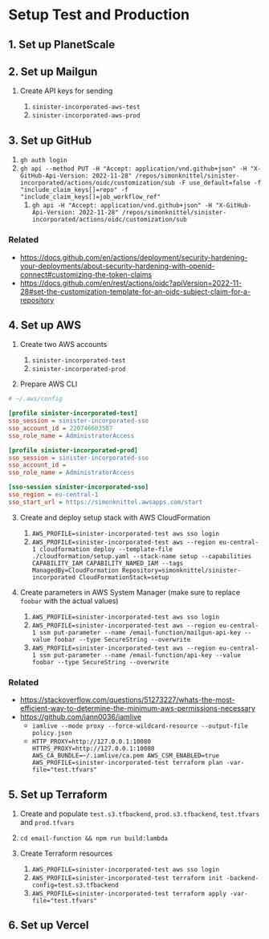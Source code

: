 # Setup Test and Production

## 1. Set up PlanetScale

## 2. Set up Mailgun

1. Create API keys for sending

   1. `sinister-incorporated-aws-test`
   2. `sinister-incorporated-aws-prod`

## 3. Set up GitHub

1. `gh auth login`
2. `gh api --method PUT -H "Accept: application/vnd.github+json" -H "X-GitHub-Api-Version: 2022-11-28" /repos/simonknittel/sinister-incorporated/actions/oidc/customization/sub -F use_default=false -f "include_claim_keys[]=repo" -f "include_claim_keys[]=job_workflow_ref"`
   1. `gh api -H "Accept: application/vnd.github+json" -H "X-GitHub-Api-Version: 2022-11-28" /repos/simonknittel/sinister-incorporated/actions/oidc/customization/sub`

### Related

- https://docs.github.com/en/actions/deployment/security-hardening-your-deployments/about-security-hardening-with-openid-connect#customizing-the-token-claims
- https://docs.github.com/en/rest/actions/oidc?apiVersion=2022-11-28#set-the-customization-template-for-an-oidc-subject-claim-for-a-repository

## 4. Set up AWS

1. Create two AWS accounts

   1. `sinister-incorporated-test`
   2. `sinister-incorporated-prod`

2. Prepare AWS CLI

```ini
# ~/.aws/config

[profile sinister-incorporated-test]
sso_session = sinister-incorporated-sso
sso_account_id = 220746603587
sso_role_name = AdministratorAccess

[profile sinister-incorporated-prod]
sso_session = sinister-incorporated-sso
sso_account_id =
sso_role_name = AdministratorAccess

[sso-session sinister-incorporated-sso]
sso_region = eu-central-1
sso_start_url = https://simonknittel.awsapps.com/start
```

3. Create and deploy setup stack with AWS CloudFormation

   1. `AWS_PROFILE=sinister-incorporated-test aws sso login`
   2. `AWS_PROFILE=sinister-incorporated-test aws --region eu-central-1 cloudformation deploy --template-file ./cloudformation/setup.yaml --stack-name setup --capabilities CAPABILITY_IAM CAPABILITY_NAMED_IAM --tags ManagedBy=CloudFormation Repository=simonknittel/sinister-incorporated CloudFormationStack=setup`

4. Create parameters in AWS System Manager (make sure to replace `foobar` with the actual values)

   1. `AWS_PROFILE=sinister-incorporated-test aws sso login`
   2. `AWS_PROFILE=sinister-incorporated-test aws --region eu-central-1 ssm put-parameter --name /email-function/mailgun-api-key --value foobar --type SecureString --overwrite`
   3. `AWS_PROFILE=sinister-incorporated-test aws --region eu-central-1 ssm put-parameter --name /email-function/api-key --value foobar --type SecureString --overwrite`

### Related

- https://stackoverflow.com/questions/51273227/whats-the-most-efficient-way-to-determine-the-minimum-aws-permissions-necessary
- https://github.com/iann0036/iamlive
  - `iamlive --mode proxy --force-wildcard-resource --output-file policy.json`
  - `HTTP_PROXY=http://127.0.0.1:10080 HTTPS_PROXY=http://127.0.0.1:10080 AWS_CA_BUNDLE=~/.iamlive/ca.pem AWS_CSM_ENABLED=true AWS_PROFILE=sinister-incorporated-test terraform plan -var-file="test.tfvars"`

## 5. Set up Terraform

1. Create and populate `test.s3.tfbackend`, `prod.s3.tfbackend`, `test.tfvars` and `prod.tfvars`
2. `cd email-function && npm run build:lambda`
3. Create Terraform resources

   1. `AWS_PROFILE=sinister-incorporated-test aws sso login`
   2. `AWS_PROFILE=sinister-incorporated-test terraform init -backend-config=test.s3.tfbackend`
   3. `AWS_PROFILE=sinister-incorporated-test terraform apply -var-file="test.tfvars"`

## 6. Set up Vercel
